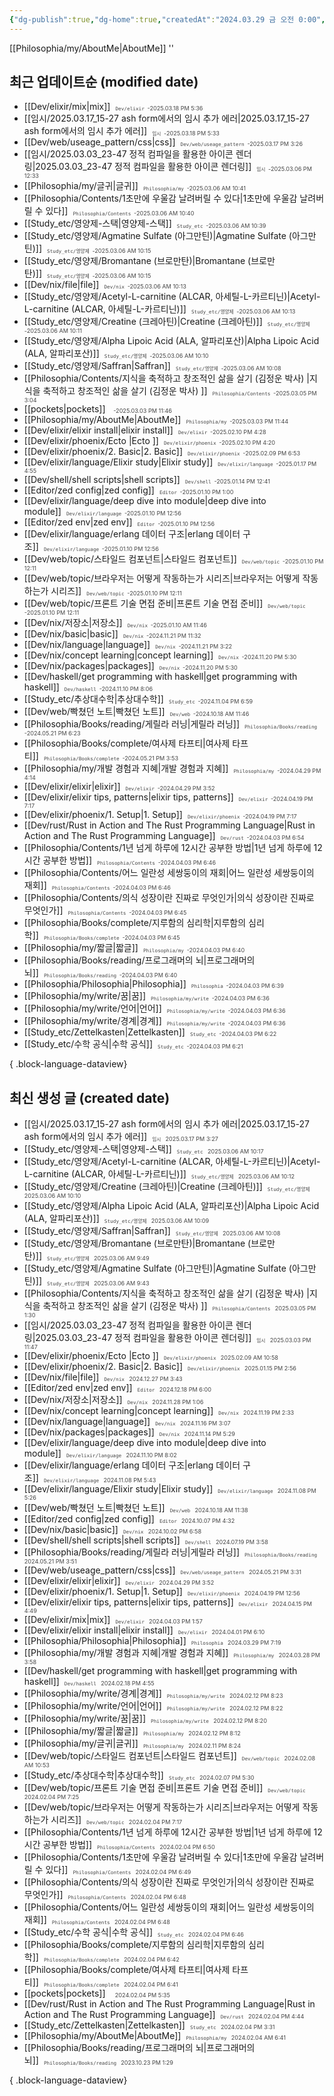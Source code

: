 ```yaml
---
{"dg-publish":true,"dg-home":true,"createdAt":"2024.03.29 금 오전 0:00","modifiedAt":"2025.03.06 목 오후 12:33","permalink":"/Digital Garden Index/","tags":["gardenEntry"],"dgPassFrontmatter":true}
---
```



[[Philosophia/my/AboutMe\|AboutMe]]
''
## 최근 업데이트순 (modified date)

- [[Dev/elixir/mix\|mix]]<span style='font-size:0.65em; margin-left: 0.5rem;opacity:0.8;vertical-align: bottom;'>`Dev/elixir `-2025.03.18 PM 5:36 </span>
- [[임시/2025.03.17_15-27 ash form에서의 임시 추가 에러\|2025.03.17_15-27 ash form에서의 임시 추가 에러]]<span style='font-size:0.65em; margin-left: 0.5rem;opacity:0.8;vertical-align: bottom;'>`임시 `-2025.03.18 PM 5:33 </span>
- [[Dev/web/useage_pattern/css\|css]]<span style='font-size:0.65em; margin-left: 0.5rem;opacity:0.8;vertical-align: bottom;'>`Dev/web/useage_pattern `-2025.03.17 PM 3:26 </span>
- [[임시/2025.03.03_23-47 정적 컴파일을 활용한 아이콘 렌더링\|2025.03.03_23-47 정적 컴파일을 활용한 아이콘 렌더링]]<span style='font-size:0.65em; margin-left: 0.5rem;opacity:0.8;vertical-align: bottom;'>`임시 `-2025.03.06 PM 12:33 </span>
- [[Philosophia/my/글귀\|글귀]]<span style='font-size:0.65em; margin-left: 0.5rem;opacity:0.8;vertical-align: bottom;'>`Philosophia/my `-2025.03.06 AM 10:41 </span>
- [[Philosophia/Contents/1초만에 우울감 날려버릴 수 있다\|1초만에 우울감 날려버릴 수 있다]]<span style='font-size:0.65em; margin-left: 0.5rem;opacity:0.8;vertical-align: bottom;'>`Philosophia/Contents `-2025.03.06 AM 10:40 </span>
- [[Study_etc/영양제-스택\|영양제-스택]]<span style='font-size:0.65em; margin-left: 0.5rem;opacity:0.8;vertical-align: bottom;'>`Study_etc `-2025.03.06 AM 10:39 </span>
- [[Study_etc/영양제/Agmatine Sulfate (아그만틴)\|Agmatine Sulfate (아그만틴)]]<span style='font-size:0.65em; margin-left: 0.5rem;opacity:0.8;vertical-align: bottom;'>`Study_etc/영양제 `-2025.03.06 AM 10:15 </span>
- [[Study_etc/영양제/Bromantane (브로만탄)\|Bromantane (브로만탄)]]<span style='font-size:0.65em; margin-left: 0.5rem;opacity:0.8;vertical-align: bottom;'>`Study_etc/영양제 `-2025.03.06 AM 10:15 </span>
- [[Dev/nix/file\|file]]<span style='font-size:0.65em; margin-left: 0.5rem;opacity:0.8;vertical-align: bottom;'>`Dev/nix `-2025.03.06 AM 10:13 </span>
- [[Study_etc/영양제/Acetyl-L-carnitine (ALCAR, 아세틸-L-카르티닌)\|Acetyl-L-carnitine (ALCAR, 아세틸-L-카르티닌)]]<span style='font-size:0.65em; margin-left: 0.5rem;opacity:0.8;vertical-align: bottom;'>`Study_etc/영양제 `-2025.03.06 AM 10:13 </span>
- [[Study_etc/영양제/Creatine (크레아틴)\|Creatine (크레아틴)]]<span style='font-size:0.65em; margin-left: 0.5rem;opacity:0.8;vertical-align: bottom;'>`Study_etc/영양제 `-2025.03.06 AM 10:11 </span>
- [[Study_etc/영양제/Alpha Lipoic Acid (ALA, 알파리포산)\|Alpha Lipoic Acid (ALA, 알파리포산)]]<span style='font-size:0.65em; margin-left: 0.5rem;opacity:0.8;vertical-align: bottom;'>`Study_etc/영양제 `-2025.03.06 AM 10:10 </span>
- [[Study_etc/영양제/Saffran\|Saffran]]<span style='font-size:0.65em; margin-left: 0.5rem;opacity:0.8;vertical-align: bottom;'>`Study_etc/영양제 `-2025.03.06 AM 10:08 </span>
- [[Philosophia/Contents/지식을 축적하고 창조적인 삶을 살기 (김정운 박사) \|지식을 축적하고 창조적인 삶을 살기 (김정운 박사) ]]<span style='font-size:0.65em; margin-left: 0.5rem;opacity:0.8;vertical-align: bottom;'>`Philosophia/Contents `-2025.03.05 PM 3:04 </span>
- [[pockets\|pockets]]<span style='font-size:0.65em; margin-left: 0.5rem;opacity:0.8;vertical-align: bottom;'>` `-2025.03.03 PM 11:46 </span>
- [[Philosophia/my/AboutMe\|AboutMe]]<span style='font-size:0.65em; margin-left: 0.5rem;opacity:0.8;vertical-align: bottom;'>`Philosophia/my `-2025.03.03 PM 11:44 </span>
- [[Dev/elixir/elixir install\|elixir install]]<span style='font-size:0.65em; margin-left: 0.5rem;opacity:0.8;vertical-align: bottom;'>`Dev/elixir `-2025.02.10 PM 4:28 </span>
- [[Dev/elixir/phoenix/Ecto \|Ecto ]]<span style='font-size:0.65em; margin-left: 0.5rem;opacity:0.8;vertical-align: bottom;'>`Dev/elixir/phoenix `-2025.02.10 PM 4:20 </span>
- [[Dev/elixir/phoenix/2. Basic\|2. Basic]]<span style='font-size:0.65em; margin-left: 0.5rem;opacity:0.8;vertical-align: bottom;'>`Dev/elixir/phoenix `-2025.02.09 PM 6:53 </span>
- [[Dev/elixir/language/Elixir study\|Elixir study]]<span style='font-size:0.65em; margin-left: 0.5rem;opacity:0.8;vertical-align: bottom;'>`Dev/elixir/language `-2025.01.17 PM 4:55 </span>
- [[Dev/shell/shell scripts\|shell scripts]]<span style='font-size:0.65em; margin-left: 0.5rem;opacity:0.8;vertical-align: bottom;'>`Dev/shell `-2025.01.14 PM 12:41 </span>
- [[Editor/zed config\|zed config]]<span style='font-size:0.65em; margin-left: 0.5rem;opacity:0.8;vertical-align: bottom;'>`Editor `-2025.01.10 PM 1:00 </span>
- [[Dev/elixir/language/deep dive into module\|deep dive into module]]<span style='font-size:0.65em; margin-left: 0.5rem;opacity:0.8;vertical-align: bottom;'>`Dev/elixir/language `-2025.01.10 PM 12:56 </span>
- [[Editor/zed env\|zed env]]<span style='font-size:0.65em; margin-left: 0.5rem;opacity:0.8;vertical-align: bottom;'>`Editor `-2025.01.10 PM 12:56 </span>
- [[Dev/elixir/language/erlang 데이터 구조\|erlang 데이터 구조]]<span style='font-size:0.65em; margin-left: 0.5rem;opacity:0.8;vertical-align: bottom;'>`Dev/elixir/language `-2025.01.10 PM 12:56 </span>
- [[Dev/web/topic/스타일드 컴포넌트\|스타일드 컴포넌트]]<span style='font-size:0.65em; margin-left: 0.5rem;opacity:0.8;vertical-align: bottom;'>`Dev/web/topic `-2025.01.10 PM 12:11 </span>
- [[Dev/web/topic/브라우저는 어떻게 작동하는가 시리즈\|브라우저는 어떻게 작동하는가 시리즈]]<span style='font-size:0.65em; margin-left: 0.5rem;opacity:0.8;vertical-align: bottom;'>`Dev/web/topic `-2025.01.10 PM 12:11 </span>
- [[Dev/web/topic/프론트 기술 면접 준비\|프론트 기술 면접 준비]]<span style='font-size:0.65em; margin-left: 0.5rem;opacity:0.8;vertical-align: bottom;'>`Dev/web/topic `-2025.01.10 PM 12:11 </span>
- [[Dev/nix/저장소\|저장소]]<span style='font-size:0.65em; margin-left: 0.5rem;opacity:0.8;vertical-align: bottom;'>`Dev/nix `-2025.01.10 AM 11:46 </span>
- [[Dev/nix/basic\|basic]]<span style='font-size:0.65em; margin-left: 0.5rem;opacity:0.8;vertical-align: bottom;'>`Dev/nix `-2024.11.21 PM 11:32 </span>
- [[Dev/nix/language\|language]]<span style='font-size:0.65em; margin-left: 0.5rem;opacity:0.8;vertical-align: bottom;'>`Dev/nix `-2024.11.21 PM 3:22 </span>
- [[Dev/nix/concept learning\|concept learning]]<span style='font-size:0.65em; margin-left: 0.5rem;opacity:0.8;vertical-align: bottom;'>`Dev/nix `-2024.11.20 PM 5:30 </span>
- [[Dev/nix/packages\|packages]]<span style='font-size:0.65em; margin-left: 0.5rem;opacity:0.8;vertical-align: bottom;'>`Dev/nix `-2024.11.20 PM 5:30 </span>
- [[Dev/haskell/get programming with haskell\|get programming with haskell]]<span style='font-size:0.65em; margin-left: 0.5rem;opacity:0.8;vertical-align: bottom;'>`Dev/haskell `-2024.11.10 PM 8:06 </span>
- [[Study_etc/추상대수학\|추상대수학]]<span style='font-size:0.65em; margin-left: 0.5rem;opacity:0.8;vertical-align: bottom;'>`Study_etc `-2024.11.04 PM 6:59 </span>
- [[Dev/web/빡쳤던 노트\|빡쳤던 노트]]<span style='font-size:0.65em; margin-left: 0.5rem;opacity:0.8;vertical-align: bottom;'>`Dev/web `-2024.10.18 AM 11:46 </span>
- [[Philosophia/Books/reading/게릴라 러닝\|게릴라 러닝]]<span style='font-size:0.65em; margin-left: 0.5rem;opacity:0.8;vertical-align: bottom;'>`Philosophia/Books/reading `-2024.05.21 PM 6:23 </span>
- [[Philosophia/Books/complete/여사제 타프티\|여사제 타프티]]<span style='font-size:0.65em; margin-left: 0.5rem;opacity:0.8;vertical-align: bottom;'>`Philosophia/Books/complete `-2024.05.21 PM 3:53 </span>
- [[Philosophia/my/개발 경험과 지혜\|개발 경험과 지혜]]<span style='font-size:0.65em; margin-left: 0.5rem;opacity:0.8;vertical-align: bottom;'>`Philosophia/my `-2024.04.29 PM 4:14 </span>
- [[Dev/elixir/elixir\|elixir]]<span style='font-size:0.65em; margin-left: 0.5rem;opacity:0.8;vertical-align: bottom;'>`Dev/elixir `-2024.04.29 PM 3:52 </span>
- [[Dev/elixir/elixir tips, patterns\|elixir tips, patterns]]<span style='font-size:0.65em; margin-left: 0.5rem;opacity:0.8;vertical-align: bottom;'>`Dev/elixir `-2024.04.19 PM 7:17 </span>
- [[Dev/elixir/phoenix/1. Setup\|1. Setup]]<span style='font-size:0.65em; margin-left: 0.5rem;opacity:0.8;vertical-align: bottom;'>`Dev/elixir/phoenix `-2024.04.19 PM 7:17 </span>
- [[Dev/rust/Rust in Action and The Rust Programming Language\|Rust in Action and The Rust Programming Language]]<span style='font-size:0.65em; margin-left: 0.5rem;opacity:0.8;vertical-align: bottom;'>`Dev/rust `-2024.04.03 PM 6:54 </span>
- [[Philosophia/Contents/1년 넘게 하루에 12시간 공부한 방법\|1년 넘게 하루에 12시간 공부한 방법]]<span style='font-size:0.65em; margin-left: 0.5rem;opacity:0.8;vertical-align: bottom;'>`Philosophia/Contents `-2024.04.03 PM 6:46 </span>
- [[Philosophia/Contents/어느 일란성 세쌍둥이의 재회\|어느 일란성 세쌍둥이의 재회]]<span style='font-size:0.65em; margin-left: 0.5rem;opacity:0.8;vertical-align: bottom;'>`Philosophia/Contents `-2024.04.03 PM 6:46 </span>
- [[Philosophia/Contents/의식 성장이란 진짜로 무엇인가\|의식 성장이란 진짜로 무엇인가]]<span style='font-size:0.65em; margin-left: 0.5rem;opacity:0.8;vertical-align: bottom;'>`Philosophia/Contents `-2024.04.03 PM 6:45 </span>
- [[Philosophia/Books/complete/지루함의 심리학\|지루함의 심리학]]<span style='font-size:0.65em; margin-left: 0.5rem;opacity:0.8;vertical-align: bottom;'>`Philosophia/Books/complete `-2024.04.03 PM 6:45 </span>
- [[Philosophia/my/짧글\|짧글]]<span style='font-size:0.65em; margin-left: 0.5rem;opacity:0.8;vertical-align: bottom;'>`Philosophia/my `-2024.04.03 PM 6:40 </span>
- [[Philosophia/Books/reading/프로그래머의 뇌\|프로그래머의 뇌]]<span style='font-size:0.65em; margin-left: 0.5rem;opacity:0.8;vertical-align: bottom;'>`Philosophia/Books/reading `-2024.04.03 PM 6:40 </span>
- [[Philosophia/Philosophia\|Philosophia]]<span style='font-size:0.65em; margin-left: 0.5rem;opacity:0.8;vertical-align: bottom;'>`Philosophia `-2024.04.03 PM 6:39 </span>
- [[Philosophia/my/write/꿈\|꿈]]<span style='font-size:0.65em; margin-left: 0.5rem;opacity:0.8;vertical-align: bottom;'>`Philosophia/my/write `-2024.04.03 PM 6:36 </span>
- [[Philosophia/my/write/언어\|언어]]<span style='font-size:0.65em; margin-left: 0.5rem;opacity:0.8;vertical-align: bottom;'>`Philosophia/my/write `-2024.04.03 PM 6:36 </span>
- [[Philosophia/my/write/경계\|경계]]<span style='font-size:0.65em; margin-left: 0.5rem;opacity:0.8;vertical-align: bottom;'>`Philosophia/my/write `-2024.04.03 PM 6:36 </span>
- [[Study_etc/Zettelkasten\|Zettelkasten]]<span style='font-size:0.65em; margin-left: 0.5rem;opacity:0.8;vertical-align: bottom;'>`Study_etc `-2024.04.03 PM 6:22 </span>
- [[Study_etc/수학 공식\|수학 공식]]<span style='font-size:0.65em; margin-left: 0.5rem;opacity:0.8;vertical-align: bottom;'>`Study_etc `-2024.04.03 PM 6:21 </span>

{ .block-language-dataview}

## 최신 생성 글 (created date)

- [[임시/2025.03.17_15-27 ash form에서의 임시 추가 에러\|2025.03.17_15-27 ash form에서의 임시 추가 에러]]<span style='font-size:0.65em; margin-left: 0.5rem;opacity:0.8;vertical-align: bottom;'>`임시 ` 2025.03.17 PM 3:27 </span>
- [[Study_etc/영양제-스택\|영양제-스택]]<span style='font-size:0.65em; margin-left: 0.5rem;opacity:0.8;vertical-align: bottom;'>`Study_etc ` 2025.03.06 AM 10:17 </span>
- [[Study_etc/영양제/Acetyl-L-carnitine (ALCAR, 아세틸-L-카르티닌)\|Acetyl-L-carnitine (ALCAR, 아세틸-L-카르티닌)]]<span style='font-size:0.65em; margin-left: 0.5rem;opacity:0.8;vertical-align: bottom;'>`Study_etc/영양제 ` 2025.03.06 AM 10:12 </span>
- [[Study_etc/영양제/Creatine (크레아틴)\|Creatine (크레아틴)]]<span style='font-size:0.65em; margin-left: 0.5rem;opacity:0.8;vertical-align: bottom;'>`Study_etc/영양제 ` 2025.03.06 AM 10:10 </span>
- [[Study_etc/영양제/Alpha Lipoic Acid (ALA, 알파리포산)\|Alpha Lipoic Acid (ALA, 알파리포산)]]<span style='font-size:0.65em; margin-left: 0.5rem;opacity:0.8;vertical-align: bottom;'>`Study_etc/영양제 ` 2025.03.06 AM 10:09 </span>
- [[Study_etc/영양제/Saffran\|Saffran]]<span style='font-size:0.65em; margin-left: 0.5rem;opacity:0.8;vertical-align: bottom;'>`Study_etc/영양제 ` 2025.03.06 AM 10:08 </span>
- [[Study_etc/영양제/Bromantane (브로만탄)\|Bromantane (브로만탄)]]<span style='font-size:0.65em; margin-left: 0.5rem;opacity:0.8;vertical-align: bottom;'>`Study_etc/영양제 ` 2025.03.06 AM 9:49 </span>
- [[Study_etc/영양제/Agmatine Sulfate (아그만틴)\|Agmatine Sulfate (아그만틴)]]<span style='font-size:0.65em; margin-left: 0.5rem;opacity:0.8;vertical-align: bottom;'>`Study_etc/영양제 ` 2025.03.06 AM 9:43 </span>
- [[Philosophia/Contents/지식을 축적하고 창조적인 삶을 살기 (김정운 박사) \|지식을 축적하고 창조적인 삶을 살기 (김정운 박사) ]]<span style='font-size:0.65em; margin-left: 0.5rem;opacity:0.8;vertical-align: bottom;'>`Philosophia/Contents ` 2025.03.05 PM 1:30 </span>
- [[임시/2025.03.03_23-47 정적 컴파일을 활용한 아이콘 렌더링\|2025.03.03_23-47 정적 컴파일을 활용한 아이콘 렌더링]]<span style='font-size:0.65em; margin-left: 0.5rem;opacity:0.8;vertical-align: bottom;'>`임시 ` 2025.03.03 PM 11:47 </span>
- [[Dev/elixir/phoenix/Ecto \|Ecto ]]<span style='font-size:0.65em; margin-left: 0.5rem;opacity:0.8;vertical-align: bottom;'>`Dev/elixir/phoenix ` 2025.02.09 AM 10:58 </span>
- [[Dev/elixir/phoenix/2. Basic\|2. Basic]]<span style='font-size:0.65em; margin-left: 0.5rem;opacity:0.8;vertical-align: bottom;'>`Dev/elixir/phoenix ` 2025.01.15 PM 2:56 </span>
- [[Dev/nix/file\|file]]<span style='font-size:0.65em; margin-left: 0.5rem;opacity:0.8;vertical-align: bottom;'>`Dev/nix ` 2024.12.27 PM 3:43 </span>
- [[Editor/zed env\|zed env]]<span style='font-size:0.65em; margin-left: 0.5rem;opacity:0.8;vertical-align: bottom;'>`Editor ` 2024.12.18 PM 6:00 </span>
- [[Dev/nix/저장소\|저장소]]<span style='font-size:0.65em; margin-left: 0.5rem;opacity:0.8;vertical-align: bottom;'>`Dev/nix ` 2024.11.28 PM 1:06 </span>
- [[Dev/nix/concept learning\|concept learning]]<span style='font-size:0.65em; margin-left: 0.5rem;opacity:0.8;vertical-align: bottom;'>`Dev/nix ` 2024.11.19 PM 2:33 </span>
- [[Dev/nix/language\|language]]<span style='font-size:0.65em; margin-left: 0.5rem;opacity:0.8;vertical-align: bottom;'>`Dev/nix ` 2024.11.16 PM 3:07 </span>
- [[Dev/nix/packages\|packages]]<span style='font-size:0.65em; margin-left: 0.5rem;opacity:0.8;vertical-align: bottom;'>`Dev/nix ` 2024.11.14 PM 5:29 </span>
- [[Dev/elixir/language/deep dive into module\|deep dive into module]]<span style='font-size:0.65em; margin-left: 0.5rem;opacity:0.8;vertical-align: bottom;'>`Dev/elixir/language ` 2024.11.10 PM 8:02 </span>
- [[Dev/elixir/language/erlang 데이터 구조\|erlang 데이터 구조]]<span style='font-size:0.65em; margin-left: 0.5rem;opacity:0.8;vertical-align: bottom;'>`Dev/elixir/language ` 2024.11.08 PM 5:43 </span>
- [[Dev/elixir/language/Elixir study\|Elixir study]]<span style='font-size:0.65em; margin-left: 0.5rem;opacity:0.8;vertical-align: bottom;'>`Dev/elixir/language ` 2024.11.08 PM 5:26 </span>
- [[Dev/web/빡쳤던 노트\|빡쳤던 노트]]<span style='font-size:0.65em; margin-left: 0.5rem;opacity:0.8;vertical-align: bottom;'>`Dev/web ` 2024.10.18 AM 11:38 </span>
- [[Editor/zed config\|zed config]]<span style='font-size:0.65em; margin-left: 0.5rem;opacity:0.8;vertical-align: bottom;'>`Editor ` 2024.10.07 PM 4:32 </span>
- [[Dev/nix/basic\|basic]]<span style='font-size:0.65em; margin-left: 0.5rem;opacity:0.8;vertical-align: bottom;'>`Dev/nix ` 2024.10.02 PM 6:58 </span>
- [[Dev/shell/shell scripts\|shell scripts]]<span style='font-size:0.65em; margin-left: 0.5rem;opacity:0.8;vertical-align: bottom;'>`Dev/shell ` 2024.07.19 PM 3:58 </span>
- [[Philosophia/Books/reading/게릴라 러닝\|게릴라 러닝]]<span style='font-size:0.65em; margin-left: 0.5rem;opacity:0.8;vertical-align: bottom;'>`Philosophia/Books/reading ` 2024.05.21 PM 3:51 </span>
- [[Dev/web/useage_pattern/css\|css]]<span style='font-size:0.65em; margin-left: 0.5rem;opacity:0.8;vertical-align: bottom;'>`Dev/web/useage_pattern ` 2024.05.21 PM 3:31 </span>
- [[Dev/elixir/elixir\|elixir]]<span style='font-size:0.65em; margin-left: 0.5rem;opacity:0.8;vertical-align: bottom;'>`Dev/elixir ` 2024.04.29 PM 3:52 </span>
- [[Dev/elixir/phoenix/1. Setup\|1. Setup]]<span style='font-size:0.65em; margin-left: 0.5rem;opacity:0.8;vertical-align: bottom;'>`Dev/elixir/phoenix ` 2024.04.19 PM 12:56 </span>
- [[Dev/elixir/elixir tips, patterns\|elixir tips, patterns]]<span style='font-size:0.65em; margin-left: 0.5rem;opacity:0.8;vertical-align: bottom;'>`Dev/elixir ` 2024.04.15 PM 4:49 </span>
- [[Dev/elixir/mix\|mix]]<span style='font-size:0.65em; margin-left: 0.5rem;opacity:0.8;vertical-align: bottom;'>`Dev/elixir ` 2024.04.03 PM 1:57 </span>
- [[Dev/elixir/elixir install\|elixir install]]<span style='font-size:0.65em; margin-left: 0.5rem;opacity:0.8;vertical-align: bottom;'>`Dev/elixir ` 2024.04.01 PM 6:10 </span>
- [[Philosophia/Philosophia\|Philosophia]]<span style='font-size:0.65em; margin-left: 0.5rem;opacity:0.8;vertical-align: bottom;'>`Philosophia ` 2024.03.29 PM 7:19 </span>
- [[Philosophia/my/개발 경험과 지혜\|개발 경험과 지혜]]<span style='font-size:0.65em; margin-left: 0.5rem;opacity:0.8;vertical-align: bottom;'>`Philosophia/my ` 2024.03.28 PM 3:58 </span>
- [[Dev/haskell/get programming with haskell\|get programming with haskell]]<span style='font-size:0.65em; margin-left: 0.5rem;opacity:0.8;vertical-align: bottom;'>`Dev/haskell ` 2024.02.18 PM 4:55 </span>
- [[Philosophia/my/write/경계\|경계]]<span style='font-size:0.65em; margin-left: 0.5rem;opacity:0.8;vertical-align: bottom;'>`Philosophia/my/write ` 2024.02.12 PM 8:23 </span>
- [[Philosophia/my/write/언어\|언어]]<span style='font-size:0.65em; margin-left: 0.5rem;opacity:0.8;vertical-align: bottom;'>`Philosophia/my/write ` 2024.02.12 PM 8:22 </span>
- [[Philosophia/my/write/꿈\|꿈]]<span style='font-size:0.65em; margin-left: 0.5rem;opacity:0.8;vertical-align: bottom;'>`Philosophia/my/write ` 2024.02.12 PM 8:20 </span>
- [[Philosophia/my/짧글\|짧글]]<span style='font-size:0.65em; margin-left: 0.5rem;opacity:0.8;vertical-align: bottom;'>`Philosophia/my ` 2024.02.12 PM 8:12 </span>
- [[Philosophia/my/글귀\|글귀]]<span style='font-size:0.65em; margin-left: 0.5rem;opacity:0.8;vertical-align: bottom;'>`Philosophia/my ` 2024.02.11 PM 8:24 </span>
- [[Dev/web/topic/스타일드 컴포넌트\|스타일드 컴포넌트]]<span style='font-size:0.65em; margin-left: 0.5rem;opacity:0.8;vertical-align: bottom;'>`Dev/web/topic ` 2024.02.08 AM 10:53 </span>
- [[Study_etc/추상대수학\|추상대수학]]<span style='font-size:0.65em; margin-left: 0.5rem;opacity:0.8;vertical-align: bottom;'>`Study_etc ` 2024.02.07 PM 5:30 </span>
- [[Dev/web/topic/프론트 기술 면접 준비\|프론트 기술 면접 준비]]<span style='font-size:0.65em; margin-left: 0.5rem;opacity:0.8;vertical-align: bottom;'>`Dev/web/topic ` 2024.02.04 PM 7:25 </span>
- [[Dev/web/topic/브라우저는 어떻게 작동하는가 시리즈\|브라우저는 어떻게 작동하는가 시리즈]]<span style='font-size:0.65em; margin-left: 0.5rem;opacity:0.8;vertical-align: bottom;'>`Dev/web/topic ` 2024.02.04 PM 7:17 </span>
- [[Philosophia/Contents/1년 넘게 하루에 12시간 공부한 방법\|1년 넘게 하루에 12시간 공부한 방법]]<span style='font-size:0.65em; margin-left: 0.5rem;opacity:0.8;vertical-align: bottom;'>`Philosophia/Contents ` 2024.02.04 PM 6:50 </span>
- [[Philosophia/Contents/1초만에 우울감 날려버릴 수 있다\|1초만에 우울감 날려버릴 수 있다]]<span style='font-size:0.65em; margin-left: 0.5rem;opacity:0.8;vertical-align: bottom;'>`Philosophia/Contents ` 2024.02.04 PM 6:49 </span>
- [[Philosophia/Contents/의식 성장이란 진짜로 무엇인가\|의식 성장이란 진짜로 무엇인가]]<span style='font-size:0.65em; margin-left: 0.5rem;opacity:0.8;vertical-align: bottom;'>`Philosophia/Contents ` 2024.02.04 PM 6:48 </span>
- [[Philosophia/Contents/어느 일란성 세쌍둥이의 재회\|어느 일란성 세쌍둥이의 재회]]<span style='font-size:0.65em; margin-left: 0.5rem;opacity:0.8;vertical-align: bottom;'>`Philosophia/Contents ` 2024.02.04 PM 6:48 </span>
- [[Study_etc/수학 공식\|수학 공식]]<span style='font-size:0.65em; margin-left: 0.5rem;opacity:0.8;vertical-align: bottom;'>`Study_etc ` 2024.02.04 PM 6:46 </span>
- [[Philosophia/Books/complete/지루함의 심리학\|지루함의 심리학]]<span style='font-size:0.65em; margin-left: 0.5rem;opacity:0.8;vertical-align: bottom;'>`Philosophia/Books/complete ` 2024.02.04 PM 6:42 </span>
- [[Philosophia/Books/complete/여사제 타프티\|여사제 타프티]]<span style='font-size:0.65em; margin-left: 0.5rem;opacity:0.8;vertical-align: bottom;'>`Philosophia/Books/complete ` 2024.02.04 PM 6:41 </span>
- [[pockets\|pockets]]<span style='font-size:0.65em; margin-left: 0.5rem;opacity:0.8;vertical-align: bottom;'>` ` 2024.02.04 PM 5:35 </span>
- [[Dev/rust/Rust in Action and The Rust Programming Language\|Rust in Action and The Rust Programming Language]]<span style='font-size:0.65em; margin-left: 0.5rem;opacity:0.8;vertical-align: bottom;'>`Dev/rust ` 2024.02.04 PM 4:44 </span>
- [[Study_etc/Zettelkasten\|Zettelkasten]]<span style='font-size:0.65em; margin-left: 0.5rem;opacity:0.8;vertical-align: bottom;'>`Study_etc ` 2024.02.04 PM 3:31 </span>
- [[Philosophia/my/AboutMe\|AboutMe]]<span style='font-size:0.65em; margin-left: 0.5rem;opacity:0.8;vertical-align: bottom;'>`Philosophia/my ` 2024.02.04 AM 6:41 </span>
- [[Philosophia/Books/reading/프로그래머의 뇌\|프로그래머의 뇌]]<span style='font-size:0.65em; margin-left: 0.5rem;opacity:0.8;vertical-align: bottom;'>`Philosophia/Books/reading ` 2023.10.23 PM 1:29 </span>

{ .block-language-dataview}
